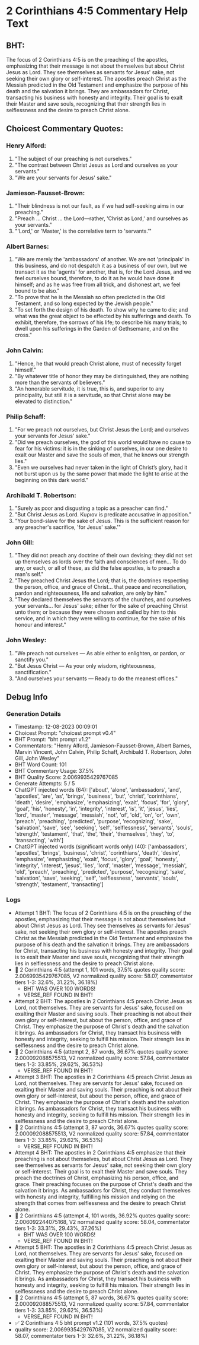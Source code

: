 # 2 Corinthians 4:5 Commentary Help Text

## BHT:
The focus of 2 Corinthians 4:5 is on the preaching of the apostles, emphasizing that their message is not about themselves but about Christ Jesus as Lord. They see themselves as servants for Jesus' sake, not seeking their own glory or self-interest. The apostles preach Christ as the Messiah predicted in the Old Testament and emphasize the purpose of his death and the salvation it brings. They are ambassadors for Christ, transacting his business with honesty and integrity. Their goal is to exalt their Master and save souls, recognizing that their strength lies in selflessness and the desire to preach Christ alone.

## Choicest Commentary Quotes:
### Henry Alford:
1. "The subject of our preaching is not ourselves."
2. "The contrast between Christ Jesus as Lord and ourselves as your servants."
3. "We are your servants for Jesus' sake."

### Jamieson-Fausset-Brown:
1. "Their blindness is not our fault, as if we had self-seeking aims in our preaching."
2. "Preach ... Christ ... the Lord—rather, 'Christ as Lord,' and ourselves as your servants."
3. "'Lord,' or 'Master,' is the correlative term to 'servants.'"

### Albert Barnes:
1. "We are merely the 'ambassadors' of another. We are not 'principals' in this business, and do not despatch it as a business of our own, but we transact it as the 'agents' for another, that is, for the Lord Jesus, and we feel ourselves bound, therefore, to do it as he would have done it himself; and as he was free from all trick, and dishonest art, we feel bound to be also."
2. "To prove that he is the Messiah so often predicted in the Old Testament, and so long expected by the Jewish people."
3. "To set forth the design of his death. To show why he came to die; and what was the great object to be effected by his sufferings and death. To exhibit, therefore, the sorrows of his life; to describe his many trials; to dwell upon his sufferings in the Garden of Gethsemane, and on the cross."

### John Calvin:
1. "Hence, he that would preach Christ alone, must of necessity forget himself."
2. "By whatever title of honor they may be distinguished, they are nothing more than the servants of believers."
3. "An honorable servitude, it is true, this is, and superior to any principality, but still it is a servitude, so that Christ alone may be elevated to distinction."

### Philip Schaff:
1. "For we preach not ourselves, but Christ Jesus the Lord; and ourselves your servants for Jesus’ sake." 
2. "Did we preach ourselves, the god of this world would have no cause to fear for his victims: it is in the sinking of ourselves, in our one desire to exalt our Master and save the souls of men, that he knows our strength lies."
3. "Even we ourselves had never taken in the light of Christ’s glory, had it not burst upon us by the same power that made the light to arise at the beginning on this dark world."

### Archibald T. Robertson:
1. "Surely as poor and disgusting a topic as a preacher can find."
2. "But Christ Jesus as Lord. Κυριον is predicate accusative in apposition."
3. "Your bond-slave for the sake of Jesus. This is the sufficient reason for any preacher's sacrifice, 'for Jesus' sake.'"

### John Gill:
1. "They did not preach any doctrine of their own devising; they did not set up themselves as lords over the faith and consciences of men... To do any, or each, or all of these, as did the false apostles, is to preach a man's self." 
2. "They preached Christ Jesus the Lord; that is, the doctrines respecting the person, office, and grace of Christ... that peace and reconciliation, pardon and righteousness, life and salvation, are only by him."
3. "They declared themselves the servants of the churches, and ourselves your servants... for Jesus' sake; either for the sake of preaching Christ unto them; or because they were chosen and called by him to this service, and in which they were willing to continue, for the sake of his honour and interest."

### John Wesley:
1. "We preach not ourselves — As able either to enlighten, or pardon, or sanctify you."
2. "But Jesus Christ — As your only wisdom, righteousness, sanctification."
3. "And ourselves your servants — Ready to do the meanest offices."


## Debug Info
### Generation Details
- Timestamp: 12-08-2023 00:09:01
- Choicest Prompt: "choicest prompt v0.4"
- BHT Prompt: "bht prompt v1.2"
- Commentators: "Henry Alford, Jamieson-Fausset-Brown, Albert Barnes, Marvin Vincent, John Calvin, Philip Schaff, Archibald T. Robertson, John Gill, John Wesley"
- BHT Word Count: 101
- BHT Commentary Usage: 37.5%
- BHT Quality Score: 2.0069935429767085
- Generate Attempts: 5 / 5
- ChatGPT injected words (64):
	['about', 'alone', 'ambassadors', 'and', 'apostles', 'are', 'as', 'brings', 'business', 'but', 'christ', 'corinthians', 'death', 'desire', 'emphasize', 'emphasizing', 'exalt', 'focus', 'for', 'glory', 'goal', 'his', 'honesty', 'in', 'integrity', 'interest', 'is', 'it', 'jesus', 'lies', 'lord', 'master', 'message', 'messiah', 'not', 'of', 'old', 'on', 'or', 'own', 'preach', 'preaching', 'predicted', 'purpose', 'recognizing', 'sake', 'salvation', 'save', 'see', 'seeking', 'self', 'selflessness', 'servants', 'souls', 'strength', 'testament', 'that', 'the', 'their', 'themselves', 'they', 'to', 'transacting', 'with']
- ChatGPT injected words (significant words only) (40):
	['ambassadors', 'apostles', 'brings', 'business', 'christ', 'corinthians', 'death', 'desire', 'emphasize', 'emphasizing', 'exalt', 'focus', 'glory', 'goal', 'honesty', 'integrity', 'interest', 'jesus', 'lies', 'lord', 'master', 'message', 'messiah', 'old', 'preach', 'preaching', 'predicted', 'purpose', 'recognizing', 'sake', 'salvation', 'save', 'seeking', 'self', 'selflessness', 'servants', 'souls', 'strength', 'testament', 'transacting']

### Logs
- Attempt 1 BHT: The focus of 2 Corinthians 4:5 is on the preaching of the apostles, emphasizing that their message is not about themselves but about Christ Jesus as Lord. They see themselves as servants for Jesus' sake, not seeking their own glory or self-interest. The apostles preach Christ as the Messiah predicted in the Old Testament and emphasize the purpose of his death and the salvation it brings. They are ambassadors for Christ, transacting his business with honesty and integrity. Their goal is to exalt their Master and save souls, recognizing that their strength lies in selflessness and the desire to preach Christ alone.
- 🔄 2 Corinthians 4:5 (attempt 1, 101 words, 37.5% quotes quality score: 2.0069935429767085, V2 normalized quality score: 58.07, commentator tiers 1-3: 32.6%, 31.22%, 36.18%) 
	- BHT WAS OVER 100 WORDS! 
	- VERSE_REF FOUND IN BHT!
- Attempt 2 BHT: The apostles in 2 Corinthians 4:5 preach Christ Jesus as Lord, not themselves. They are servants for Jesus' sake, focused on exalting their Master and saving souls. Their preaching is not about their own glory or self-interest, but about the person, office, and grace of Christ. They emphasize the purpose of Christ's death and the salvation it brings. As ambassadors for Christ, they transact his business with honesty and integrity, seeking to fulfill his mission. Their strength lies in selflessness and the desire to preach Christ alone.
- 🔄 2 Corinthians 4:5 (attempt 2, 87 words, 36.67% quotes quality score: 2.000092088575513, V2 normalized quality score: 57.84, commentator tiers 1-3: 33.85%, 29.62%, 36.53%) 
	- VERSE_REF FOUND IN BHT!
- Attempt 3 BHT: The apostles in 2 Corinthians 4:5 preach Christ Jesus as Lord, not themselves. They are servants for Jesus' sake, focused on exalting their Master and saving souls. Their preaching is not about their own glory or self-interest, but about the person, office, and grace of Christ. They emphasize the purpose of Christ's death and the salvation it brings. As ambassadors for Christ, they transact his business with honesty and integrity, seeking to fulfill his mission. Their strength lies in selflessness and the desire to preach Christ alone.
- 🔄 2 Corinthians 4:5 (attempt 3, 87 words, 36.67% quotes quality score: 2.000092088575513, V2 normalized quality score: 57.84, commentator tiers 1-3: 33.85%, 29.62%, 36.53%) 
	- VERSE_REF FOUND IN BHT!
- Attempt 4 BHT: The apostles in 2 Corinthians 4:5 emphasize that their preaching is not about themselves, but about Christ Jesus as Lord. They see themselves as servants for Jesus' sake, not seeking their own glory or self-interest. Their goal is to exalt their Master and save souls. They preach the doctrines of Christ, emphasizing his person, office, and grace. Their preaching focuses on the purpose of Christ's death and the salvation it brings. As ambassadors for Christ, they conduct themselves with honesty and integrity, fulfilling his mission and relying on the strength that comes from selflessness and the desire to preach Christ alone.
- 🔄 2 Corinthians 4:5 (attempt 4, 101 words, 36.92% quotes quality score: 2.006092244075168, V2 normalized quality score: 58.04, commentator tiers 1-3: 33.31%, 29.43%, 37.26%) 
	- BHT WAS OVER 100 WORDS! 
	- VERSE_REF FOUND IN BHT!
- Attempt 5 BHT: The apostles in 2 Corinthians 4:5 preach Christ Jesus as Lord, not themselves. They are servants for Jesus' sake, focused on exalting their Master and saving souls. Their preaching is not about their own glory or self-interest, but about the person, office, and grace of Christ. They emphasize the purpose of Christ's death and the salvation it brings. As ambassadors for Christ, they transact his business with honesty and integrity, seeking to fulfill his mission. Their strength lies in selflessness and the desire to preach Christ alone.
- 🔄 2 Corinthians 4:5 (attempt 5, 87 words, 36.67% quotes quality score: 2.000092088575513, V2 normalized quality score: 57.84, commentator tiers 1-3: 33.85%, 29.62%, 36.53%) 
	- VERSE_REF FOUND IN BHT!
- ✅ 2 Corinthians 4:5 bht prompt v1.2 (101 words, 37.5% quotes)
- quality score: 2.0069935429767085, V2 normalized quality score: 58.07, commentator tiers 1-3: 32.6%, 31.22%, 36.18%)